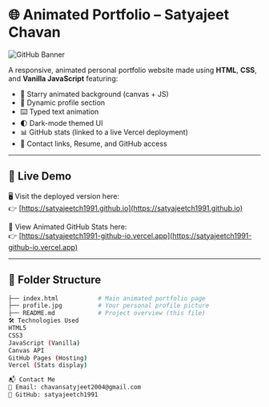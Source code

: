 # 🌐 Animated Portfolio – Satyajeet Chavan

![GitHub Banner](https://camo.githubusercontent.com/069e3ef2850e722ccaef748bf8cdadafeed9fd4a9ee1436daebd7e820f4402a7/68747470733a2f2f666972656261736573746f726167652e676f6f676c65617069732e636f6d2f76302f622f666c6578692d636f64696e672e61707073706f742e636f6d2f6f2f64656d706769372d35323066386435662d363364342d343435332d383832322d6462633134396165323766382e6769663f616c743d6d6564696126746f6b656e3d39316330633762322d393363332d343032392d623031312d316138373033633537333064)

A responsive, animated personal portfolio website made using **HTML**, **CSS**, and **Vanilla JavaScript** featuring:

- 💫 Starry animated background (canvas + JS)
- 👤 Dynamic profile section
- ⌨️ Typed text animation
- 🌓 Dark-mode themed UI
- 📊 GitHub stats (linked to a live Vercel deployment)
- 📩 Contact links, Resume, and GitHub access

---

## 🔗 Live Demo

🖥️ Visit the deployed version here:  
👉 [https://satyajeetch1991.github.io](https://satyajeetch1991.github.io)

🌟 View Animated GitHub Stats here:  
👉 [https://satyajeetch1991-github-io.vercel.app](https://satyajeetch1991-github-io.vercel.app)

---

## 📁 Folder Structure

```bash
├── index.html           # Main animated portfolio page
├── profile.jpg          # Your personal profile picture
├── README.md            # Project overview (this file)
🛠️ Technologies Used
HTML5
CSS3
JavaScript (Vanilla)
Canvas API
GitHub Pages (Hosting)
Vercel (Stats display)

📬 Contact Me
📧 Email: chavansatyjeet2004@gmail.com
🔗 GitHub: satyajeetch1991
